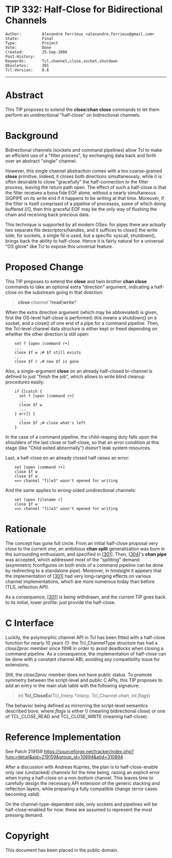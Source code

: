 # TIP 332: Half-Close for Bidirectional Channels
	Author:         Alexandre Ferrieux <alexandre.ferrieux@gmail.com>
	State:          Final
	Type:           Project
	Vote:           Done
	Created:        25-Sep-2008
	Post-History:   
	Keywords:       Tcl,channel,close,socket,shutdown
	Obsoletes:      301
	Tcl-Version:    8.6
-----

# Abstract

This TIP proposes to extend the **close**/**chan close** commands to let
them perform an unidirectional "half-close" on bidirectional channels.

# Background

Bidirectional channels \(sockets and command pipelines\) allow Tcl to make an
efficient use of a "filter process", by exchanging data back and forth over an
abstract "single" channel.

However, this single channel abstraction comes with a too coarse-grained
**close** primitive. Indeed, it closes both directions simultaneously, while
it is often desirable to close "gracefully" the half-connection _to_ the
filter process, leaving the return path open. The effect of such a half-close
is that the filter receives a bona fide EOF alone, without a nearly
simultaneous SIGPIPE on its write end if it happens to be writing at that
time. Moreover, if the filter is itself comprised of a pipeline of processes,
some of which doing buffered I/O, then this graceful EOF may be the only way
of flushing the chain and receiving back precious data.

This technique is supported by all modern OSes: for pipes there are actually
two separate file descriptors/handles, and it suffices to close\(\) the write
side; for sockets, a single fd is used, but a specific syscall, shutdown\(\),
brings back the ability to half-close. Hence it is fairly natural for a
universal "OS glove" like Tcl to expose this universal feature.

# Proposed Change

This TIP proposes to extend the **close** and twin brother **chan close**
commands to take an optional extra "direction" argument, indicating a
half-close on the substream going in that direction:

 > **close** _channel_ ?**read**\|**write**?

When the extra direction argument \(which may be abbreviated\) is given, first
the OS-level half-close is performed: this means a shutdown\(\) on a socket, and
a close\(\) of one end of a pipe for a command pipeline. Then, the Tcl-level
channel data structure is either kept or freed depending on whether the other
direction is still open:

		set f [open |command r+]
		...
		close $f w ;# $f still exists
		...
		close $f r ;# now $f is gone

Also, a single-argument **close** on an already half-closed bi-channel is
defined to just "finish the job", which allows to write blind cleanup
procedures easily:

		if {[catch {
		  set f [open |command r+]
		  ...
		  close $f w
		  ...
		} err]} {
		  ...
		  close $f ;# close what's left
		}

In the case of a command pipeline, the child-reaping duty falls upon the
shoulders of the last close or half-close, so that an error condition at this
stage \(like "Child exited abnormally"\) doesn't leak system resources.

Last, a half-close on an already closed half raises an error:

		set [open |command r+]
		close $f w
		close $f w
		==> channel "file3" wasn't opened for writing

And the same applies to wrong-sided unidirectional channels:

		set [open filename r]
		close $f w
		==> channel "file3" wasn't opened for writing

# Rationale

The concept has gone full circle. From an initial half-close proposal very
close to the current one, an ambitious **chan split** generalization was
born in the surrounding enthusiasm, and specified in [[301]](301.md). Then, [[304]](304.md)'s
**chan pipe** was accepted, which addressed most of the "splitting" demand
\(asymmetric fconfigures on both ends of a command pipeline can be done by
redirecting to a standalone pipe\). Moreover, in hindsight it appears that the
implementation of [[301]](301.md) had very long-ranging effects on various channel
implementations, which are more numerous today than before \(TLS, reflection
API\).

As a consequence, [[301]](301.md) is being withdrawn, and the current TIP goes back to
its initial, lower profile: just provide the half-close.

# C Interface

Luckily, the polymorphic channel API in Tcl has been fitted with a half-close function for nearly 10 years \(!\): the Tcl\_ChannelType structure has had a _close2proc_ member since 1998 in order to avoid deadlocks when closing a command pipeline. As a consequence, the implementation of half-close can be done with a constant channel ABI, avoiding any compatibility issue for extensions.

Still, the _close2proc_ member does not have public status. To promote symmetry between the script-level and public C APIs, this TIP proposes to add an entry in the main stub table with the following signature:

   > int **Tcl\_CloseEx**\(Tcl\_Interp \*_interp_, Tcl\_Channel _chan_, int _flags_\)

The behavior being defined as mirrorring the script-level semantics described bove, where _flags_ is either 0 \(meaning bidirectional close\) or one of TCL\_CLOSE\_READ and TCL\_CLOSE\_WRITE \(meaning half-close\).

# Reference Implementation

See Patch 219159 <https://sourceforge.net/tracker/index.php?func=detail&aid=219159&group_id=10894&atid=310894> .

After a discussion with Andreas Kupries, the plan is to half-close-enable only raw \(unstacked\) channels for the time being, raising an explicit error when trying a half-close on a non-bottom channel. This leaves time to carefully design the necessary API extension of the generic stacking and reflection layers, while preparing a fully compatible change \(error cases becoming valid\).

On the channel-type-dependent side, only sockets and pipelines will be half-close-enabled for now: these are assumed to represent the most pressing demand.

# Copyright

This document has been placed in the public domain.

